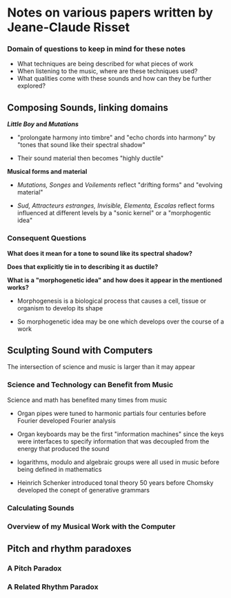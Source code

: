 # Notes on various papers written by Jeane-Claude Risset

### Domain of questions to keep in mind for these notes
- What techniques are being described for what pieces of work
- When listening to the music, where are these techniques used?
- What qualities come with these sounds and how can they be further explored?

## Composing Sounds, linking domains
**_Little Boy_ and _Mutations_**

- "prolongate harmony into timbre" and "echo chords into harmony" by
  "tones that sound like their spectral shadow"

- Their sound  material then becomes "highly ductile"

**Musical forms and material**
- *Mutations, Songes* and *Voilements* reflect "drifting forms" and "evolving
  material"

- _Sud, Attracteurs estranges, Invisible, Elementa, Escalas_ reflect forms
  influenced at different levels by a "sonic kernel" or a "morphogentic idea"

### Consequent Questions

**What does it mean for a tone to sound like its spectral shadow?**

**Does that explicitly tie in to describing it as ductile?**

**What is a "morphogenetic idea" and how does it appear in the mentioned
works?**
- Morphogenesis is a biological process that causes a cell, tissue or organism
  to develop its shape

- So morphogenetic idea may be one which develops over the course of a work

## Sculpting Sound with Computers

The intersection of science and music is larger than it may appear

### Science and Technology can Benefit from Music

Science and math has benefited many times from music

- Organ pipes were tuned to harmonic partials four centuries before Fourier
  developed Fourier analysis

- Organ keyboards may be the first "information machines" since the keys were
  interfaces to specify information that was decoupled from the energy that
  produced the sound

- logarithms, modulo and algebraic groups were all used in music before being
  defined in mathematics

- Heinrich Schenker introduced tonal theory 50 years before Chomsky developed
  the conept of generative grammars

### Calculating Sounds
### Overview of my Musical Work with the Computer

## Pitch and rhythm paradoxes

### A Pitch Paradox
### A Related Rhythm Paradox
